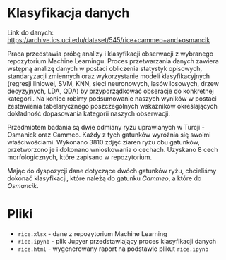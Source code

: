 # Klasyfikacja danych
Link do danych: https://archive.ics.uci.edu/dataset/545/rice+cammeo+and+osmancik

Praca przedstawia próbę analizy i klasyfikacji obserwacji z wybranego repozytorium Machine Learningu.
Proces przetwarzania danych zawiera wstępną analizę danych w postaci obliczenia statystyk opisowych, standaryzacji zmiennych oraz wykorzystanie modeli klasyfikacyjnych (regresji liniowej, SVM, KNN, sieci neuronowych, lasów losowych, drzew decyzyjnych, LDA, QDA) by przyporządkować obseracje do konkretnej kategorii.
Na koniec robimy podsumowanie naszych wyników w postaci zestawienia tabelarycznego poszczególnych wskaźników określających dokładność dopasowania kategorii naszych obserwacji.


Przedmiotem badania są dwie odmiany ryżu uprawianych w Turcji - Osmanick oraz Cammeo. Każdy z tych gatunków wyróżnia się swoimi właściwościami.
Wykonano 3810 zdjęć ziaren ryżu obu gatunków, przetworzono je i dokonano wnioskowania o cechach. Uzyskano 8 cech morfologicznych, które zapisano w repozytorium.

Mając do dyspozycji dane dotyczące dwóch gatunków ryżu, chcieliśmy dokonać klasyfikacji, które należą do gatunku $Cammeo$, a które do $Osmancik$.


# Pliki
- `rice.xlsx` - dane z repozytorium Machine Learning
- `rice.ipynb` -  plik Jupyer przedstawiający proces klasyfikacji danych
- `rice.html` - wygenerowany raport na podstawie plikut `rice.ipynb`
